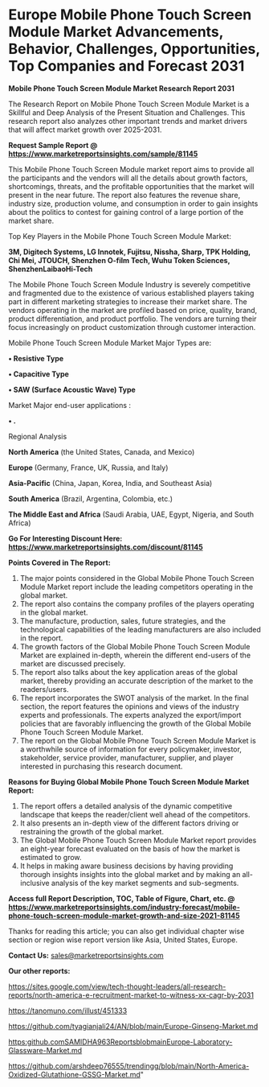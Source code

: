  # Europe Mobile Phone Touch Screen Module Market Advancements, Behavior, Challenges, Opportunities, Top Companies and Forecast 2031

<strong>Mobile Phone Touch Screen Module Market Research Report 2031</strong>

The Research Report on Mobile Phone Touch Screen Module Market is a Skillful and Deep Analysis of the Present Situation and Challenges. This research report also analyzes other important trends and market drivers that will affect market growth over 2025-2031.

<strong>Request Sample Report @ <a href=https://www.marketreportsinsights.com/sample/81145>https://www.marketreportsinsights.com/sample/81145</a></strong>

This Mobile Phone Touch Screen Module market report aims to provide all the participants and the vendors will all the details about growth factors, shortcomings, threats, and the profitable opportunities that the market will present in the near future. The report also features the revenue share, industry size, production volume, and consumption in order to gain insights about the politics to contest for gaining control of a large portion of the market share.

Top Key Players in the Mobile Phone Touch Screen Module Market:

<strong>3M, Digitech Systems, LG Innotek, Fujitsu, Nissha, Sharp, TPK Holding, Chi Mei, JTOUCH, Shenzhen O-film Tech, Wuhu Token Sciences, ShenzhenLaibaoHi-Tech</strong>

The Mobile Phone Touch Screen Module Industry is severely competitive and fragmented due to the existence of various established players taking part in different marketing strategies to increase their market share. The vendors operating in the market are profiled based on price, quality, brand, product differentiation, and product portfolio. The vendors are turning their focus increasingly on product customization through customer interaction.

Mobile Phone Touch Screen Module Market Major Types are:

<strong>• Resistive Type

• Capacitive Type

• SAW (Surface Acoustic Wave) Type</strong>

Market Major end-user applications :

<strong>• .</strong>

Regional Analysis

</u><strong><b>North America</b></strong> (the United States, Canada, and Mexico)

<strong><b>Europe </b></strong>(Germany, France, UK, Russia, and Italy)

<strong><b>Asia-Pacific</b></strong> (China, Japan, Korea, India, and Southeast Asia)

<strong><b>South America</b></strong> (Brazil, Argentina, Colombia, etc.)

<strong><b>The Middle East and Africa</b></strong> (Saudi Arabia, UAE, Egypt, Nigeria, and South Africa)

<strong>Go For Interesting Discount Here: <a href=https://www.marketreportsinsights.com/discount/81145>https://www.marketreportsinsights.com/discount/81145</a></strong>

<strong>Points Covered in The Report:</strong>
<ol>
  <li>The major points considered in the Global Mobile Phone Touch Screen Module Market report include the leading competitors operating in the global market.</li>
  <li>The report also contains the company profiles of the players operating in the global market.</li>
  <li>The manufacture, production, sales, future strategies, and the technological capabilities of the leading manufacturers are also included in the report.</li>
  <li>The growth factors of the Global Mobile Phone Touch Screen Module Market are explained in-depth, wherein the different end-users of the market are discussed precisely.</li>
  <li>The report also talks about the key application areas of the global market, thereby providing an accurate description of the market to the readers/users.</li>
  <li>The report incorporates the SWOT analysis of the market. In the final section, the report features the opinions and views of the industry experts and professionals. The experts analyzed the export/import policies that are favorably influencing the growth of the Global Mobile Phone Touch Screen Module Market.</li>
  <li>The report on the Global Mobile Phone Touch Screen Module Market is a worthwhile source of information for every policymaker, investor, stakeholder, service provider, manufacturer, supplier, and player interested in purchasing this research document.</li>
</ol>
<strong>Reasons for Buying Global Mobile Phone Touch Screen Module Market Report:</strong>

<ol>
  <li>The report offers a detailed analysis of the dynamic competitive landscape that keeps the reader/client well ahead of the competitors.</li>
  <li>It also presents an in-depth view of the different factors driving or restraining the growth of the global market.</li>
  <li>The Global Mobile Phone Touch Screen Module Market report provides an eight-year forecast evaluated on the basis of how the market is estimated to grow.</li>
  <li>It helps in making aware business decisions by having providing thorough insights insights into the global market and by making an all-inclusive analysis of the key market segments and sub-segments.</li>
</ol>
<strong>Access full Report Description, TOC, Table of Figure, Chart, etc. @ <a href=https://www.marketreportsinsights.com/industry-forecast/mobile-phone-touch-screen-module-market-growth-and-size-2021-81145>https://www.marketreportsinsights.com/industry-forecast/mobile-phone-touch-screen-module-market-growth-and-size-2021-81145</a></strong>


Thanks for reading this article; you can also get individual chapter wise section or region wise report version like Asia, United States, Europe.

<strong>Contact Us:</strong>
sales@marketreportsinsights.com

<strong>Our other reports:</strong>

<a href=https://sites.google.com/view/tech-thought-leaders/all-research-reports/north-america-e-recruitment-market-to-witness-xx-cagr-by-2031>https://sites.google.com/view/tech-thought-leaders/all-research-reports/north-america-e-recruitment-market-to-witness-xx-cagr-by-2031</a>

<a href=https://tanomuno.com/illust/451333>https://tanomuno.com/illust/451333</a>

<a href=https://github.com/tyagianjali24/AN/blob/main/Europe-Ginseng-Market.md>https://github.com/tyagianjali24/AN/blob/main/Europe-Ginseng-Market.md</a>

<a href=https:github.comSAMIDHA963ReportsblobmainEurope-Laboratory-Glassware-Market.md>https:github.comSAMIDHA963ReportsblobmainEurope-Laboratory-Glassware-Market.md</a>

<a href=https://github.com/arshdeep76555/trendingg/blob/main/North-America-Oxidized-Glutathione-GSSG-Market.md>https://github.com/arshdeep76555/trendingg/blob/main/North-America-Oxidized-Glutathione-GSSG-Market.md</a>"

